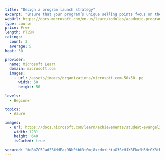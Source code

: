 ```yaml
---
title: "Design a program launch strategy"
excerpt: "Ensure that your program’s unique selling points focus on the benefits of implementing certifications, and discover the support available through the Microsoft Learn for Educators program."
webUrl: https://docs.microsoft.com/en-us/learn/modules/academic-program-certifications-design-program-launch/
type: course
price: Free
length: PT15M
ratings:
  count: 3
  average: 5
heat: 50

provider:
  name: Microsoft Learn
  domain: microsoft.com
  images:
    - url: /assets/images/organizations/microsoft.com-50x50.jpg
      width: 50
      height: 50

levels:
  - Beginner

topics:
  - Azure

images:
  - url: https://docs.microsoft.com/learn/achievements/student-evangelism/academic-program-certifications-design-program-launch-social.png
    width: 1281
    height: 640
    isCached: true

secured: "ReBbZC5JadZStMdEaz9NbPkbU3t0mj8xcdx+LMiuG3S+HJX8FkofH5HrGXRtM91AjotZnEPQ1/GfDMmplQDaR16yecEY7BEFqG0OdFEGxn4yljpDIBg1oOVoWQ78fo7039btrpmHuBEDx28z/dNQNST9tDr6spiMyHBMfGa1NLGLVHFFm/fyeTFPPbDEymEOFylNmruSnh/YkhJ7PYofKswIibqxpjFeR+I1rhkh6FscyLH6zVvjwDZ4+KKTJlotpovTxolqSvXMMNHsSZ/F4uY9+Ut0O0erWgwI0o5UUp3BsxAyOrbiEH2GJw3CC1d6eBuFqtg4Ioz5CCAVPZcVUjUwsbyPdoYJhMMwxxYf+IP/BhKmRKnLo1NfkkV7fLzVdJaI6s0awGzkZqiyEB95d9g/rTtiRY/fJYCFVaVcM3M=;lh8jdZkXoyVEPWQq1CF75w=="
---
```


